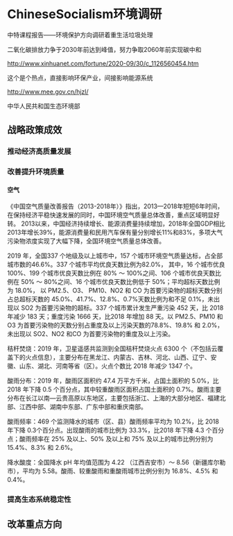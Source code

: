 # ChineseSocialism环境调研
中特课程报告——环境保护方向调研着重生活垃圾处理



二氧化碳排放力争于2030年前达到峰值，努力争取2060年前实现碳中和

http://www.xinhuanet.com/fortune/2020-09/30/c_1126560454.htm

这个是个热点，直接影响环保产业，间接影响能源系统



http://www.mee.gov.cn/hjzl/

中华人民共和国生态环境部



## 战略政策成效

### 推动经济高质量发展

### 改善提升环境质量

#### 空气

《中国空气质量改善报告（2013-2018年）》指出，2013—2018年短短6年时间，在保持经济平稳快速发展的同时，中国环境空气质量总体改善，重点区域明显好转。
2013以来，中国经济持续增长、能源消费量持续增加，2018年全国GDP相比2013年增长39%，能源消费量和民用汽车保有量分别增长11%和83%，多项大气污染物浓度实现了大幅下降，全国环境空气质量总体改善。

2019 年，全国337 个地级及以上城市中，157 个城市环境空气质量达标，占全部城市数的46.6%。337 个城市平均优良天数比例为82.0%， 其中，16 个城市优良100%、199 个城市优良天数比例在 80% ～ 100%之间、106 个城市优良天数比例在 50% ～ 80%之间、16 个城市优良天数比例低于 50%；平均超标天数比例为 18.0%， 以 PM2.5、O3、 PM10、NO2 和 CO 为首要污染物的超标天数分别占总超标天数的 45.0%、41.7%、12.8%、0.7%天数比例为和不足 0.1%，未出现以 SO2 为首要污染物的超标。337 个城市累计发生严重污染 452 天，比 2018 年减少 183 天；重度污染 1666 天，比2018 年增加 88 天。以 PM2.5、PM10 和O3 为首要污染物的天数分别占重度及以上污染天数的78.8%、19.8% 和 2.0%，未出现以 SO2、NO2 和CO 为首要污染物的重度及以上污染。

秸秆焚烧：2019 年，卫星遥感共监测到全国秸秆焚烧火点 6300 个（不包括云覆盖下的火点信息），主要分布在黑龙江、内蒙古、吉林、河北、山西、辽宁、安徽、山东、湖北、河南等省（区）。火点个数比 2018 年减少 1347 个。

酸雨分布：2019 年，酸雨区面积约 47.4 万平方千米，占国土面积的 5.0%，比 2018 年下降 0.5 个百分点，其中较重酸雨区面积占国土面积的 0.7%。酸雨主要分布在长江以南—云贵高原以东地区，主要包括浙江、上海的大部分地区、福建北部、江西中部、湖南中东部、广东中部和重庆南部。

酸雨频率：469 个监测降水的城市（区、县）酸雨频率平均为 10.2%，比 2018 年下降 0.3个百分点。出现酸雨的城市比例为 33.3%，比2018 年下降 4.3 个百分点；酸雨频率在 25% 及以上、50% 及以上和 75% 及以上的城市比例分别为 15.4%、8.3% 和 2.6%。

降水酸度：全国降水 pH 年均值范围为 4.22 （江西吉安市）～ 8.56（新疆库尔勒市），平均为 5.58。酸雨、较重酸雨和重酸雨城市比例分别为 16.8%、4.5% 和 0.4%。

### 提高生态系统稳定性



## 改革重点方向